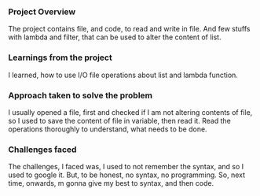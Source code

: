 ### Project Overview

 The project contains file, and code, to read and write in file. And few stuffs with lambda and filter, that can be used to alter the content of list.


### Learnings from the project

 I learned, how to use I/O file operations about list and lambda function.


### Approach taken to solve the problem

 I usually opened a file, first and checked if I am not altering contents of file, so I used to save the content of file in variable, then read it. Read the operations thoroughly to understand, what needs to be done.


### Challenges faced

 The challenges, I faced was, I used to not remember the syntax, and so I used to google it. But, to be honest, no syntax, no programming. So, next time, onwards, m gonna give my best to syntax, and then code.


